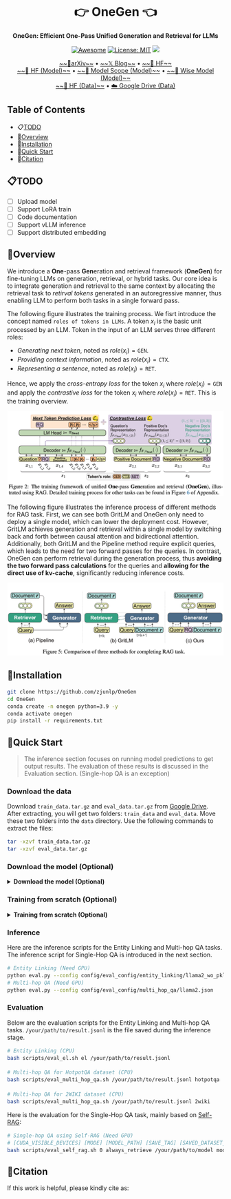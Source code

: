 <div align="center">
<h1 align="center"> 👉 OneGen 👈 </h1>
<b>OneGen: Efficient One-Pass Unified Generation and Retrieval for LLMs</b>

[![Awesome](https://awesome.re/badge.svg)](https://github.com/zjunlp/OneGen) 
[![License: MIT](https://img.shields.io/badge/License-MIT-green.svg)](https://opensource.org/licenses/MIT)
![](https://img.shields.io/github/last-commit/zjunlp/OneGen?color=green) 

<p align="center">
  <a href="https://arxiv.org/">~~📄arXiv~~</a> •
  <a href="https://x.com/">~~𝕏 Blog~~</a> •
  <a href="https://huggingface.co/zjunlp">~~🤗 HF~~</a>
  <br>
  <a href="https://huggingface.co/zjunlp">~~🤗 HF (Model)~~</a> •
  <a href="https://www.modelscope.cn/organization/ZJUNLP?tab=model">~~🔭 Model Scope (Model)~~</a> •
  <a href="https://www.wisemodel.cn/organization/zjunlp">~~🧊 Wise Model (Model)~~</a> 
  <br>
  <a href="https://huggingface.co/zjunlp">~~🤗 HF (Data)~~</a> •
  <a href="https://drive.google.com/drive/folders/1ByufnAyvsfnrIVJzMwOHql3lYFVy6IJx?usp=drive_link">☁️ Google Drive (Data)</a>
</p>

</div>

## Table of Contents

- 📋[TODO](#todo)
- 👀[Overview](#overview)
- 🔧[Installation](#installation)
- 🏃[Quick Start](#quick-start)
- 🚩[Citation](#citation)


## 📋TODO

- [ ] Upload model
- [ ] Support LoRA train
- [ ] Code documentation
- [ ] Support vLLM inference
- [ ] Support distributed embedding

## 👀Overview

We introduce a **One**-pass **Gen**eration and retrieval framework (**OneGen**) for fine-tuning LLMs on generation, retrieval, or hybrid tasks. Our core idea is to integrate generation and retrieval to the same context by allocating the retrieval task to *retirval tokens* generated in an autoregressive manner, thus enabling LLM to perform both tasks in a single forward pass.

The following figure illustrates the training process. We fisrt introduce the concept named `roles of tokens in LLMs`. A token $x_i$ is the basic unit processed by an LLM. Token in the input of an LLM serves three different roles:
- *Generating next token*, noted as $role(x_i)=\texttt{GEN}$.
- *Providing context information*, noted as $role(x_i)=\texttt{CTX}$.
- *Representing a sentence*, noted as $role(x_i)=\texttt{RET}$.

Hence, we apply the *cross-entropy loss* for the token $x_i$ where $role(x_i)=\texttt{GEN}$ and apply the *contrastive loss* for the token $x_i$ where $role(x_i)=\texttt{RET}$. This is the training overview.

![](./assets/train.jpg)

The following figure illustrates the inference process of different methods for RAG task. First, we can see both GritLM and OneGen only need to deploy a single model, which can lower the deployment cost. However, GritLM achieves generation and retrieval within a single model by switching back and forth between causal attention and bidirectional attention. Additionally, both GritLM and the Pipeline method require explicit queries, which leads to the need for two forward passes for the queries. In contrast, OneGen can perform retrieval during the generation process, thus **avoiding the two forward pass calculations** for the queries and **allowing for the direct use of kv-cache**, significantly reducing inference costs.

![](./assets/comparison.jpg)

## 🔧Installation

```bash
git clone https://github.com/zjunlp/OneGen
cd OneGen
conda create -n onegen python=3.9 -y
conda activate onegen
pip install -r requirements.txt
```

## 🏃Quick Start

> The inference section focuses on running model predictions to get output results. The evaluation of these results is discussed in the Evaluation section. (Single-hop QA is an exception)

### Download the data
Download `train_data.tar.gz` and `eval_data.tar.gz` from [Google Drive](https://drive.google.com/drive/folders/1ByufnAyvsfnrIVJzMwOHql3lYFVy6IJx?usp=drive_link). After extracting, you will get two folders: `train_data` and `eval_data`. Move these two folders into the `data` directory. Use the following commands to extract the files:
```bash
tar -xzvf train_data.tar.gz
tar -xzvf eval_data.tar.gz
```

### Download the model (Optional)
<details> 
<summary><b>Download the model (Optional)</b></summary> 
The models are still being uploaded. We plan to make the trained models available on [Huggingface](https://huggingface.co/zjunlp), [WiseModel](https://www.wisemodel.cn/organization/zjunlp), and [ModelScope](https://www.modelscope.cn/organization/ZJUNLP?tab=model) platforms by September 12th. 
</details>

### Training from scratch (Optional)

<details> 
<summary><b>Training from scratch (Optional)</b></summary>

We provide the training scripts for three tasks. If you are using a locally downloaded model, you can modify the `info-model` field in the `workflow/{task}/{model}.json` file. Update the `model_path` and `tokenizer_path` with the local paths. Note that the hyperparameters in the configuration files are set for 8xA800 GPUs. If you encounter OOM (Out of Memory) issues, please reduce the `per_device_train_batch_size`, `n_pos_per_sent`, `n_neg_per_pos`, and `max_length`.

```bash
# Entity Linking
deepspeed train.py --workflow workflow/entity_linking/llama2.json
# Single-Hop QA
deepspeed train.py --workflow workflow/self_rag/llama2.json
# Multi-hop QA
deepspeed train.py --workflow workflow/multi_hop_qa/llama2.json
```
</details>

### Inference

Here are the inference scripts for the Entity Linking and Multi-hop QA tasks. The inference script for Single-Hop QA is introduced in the next section.

```bash
# Entity Linking (Need GPU)
python eval.py --config config/eval_config/entity_linking/llama2_wo_pkl.json
# Multi-hop QA (Need GPU)
python eval.py --config config/eval_config/multi_hop_qa/llama2.json
```


### Evaluation

Below are the evaluation scripts for the Entity Linking and Multi-hop QA tasks. `/your/path/to/result.jsonl` is the file saved during the inference stage.

```bash
# Entity Linking (CPU)
bash scripts/eval_el.sh el /your/path/to/result.jsonl

# Multi-hop QA for HotpotQA dataset (CPU)
bash scripts/eval_multi_hop_qa.sh /your/path/to/result.jsonl hotpotqa

# Multi-hop QA for 2WIKI dataset (CPU)
bash scripts/eval_multi_hop_qa.sh /your/path/to/result.jsonl 2wiki
```

Here is the evaluation for the Single-Hop QA task, mainly based on [Self-RAG](https://github.com/AkariAsai/self-rag):
```bash
# Single-hop QA using Self-RAG (Need GPU)
# [CUDA_VISIBLE_DEVICES] [MODE] [MODEL_PATH] [SAVE_TAG] [SAVED_DATASET_PATH] [N_DOC] [ENV] [SCORE]
bash scripts/eval_self_rag.sh 0 always_retrieve /your/path/to/model model_tag saved_rank_path 5 true true
```

## 🚩Citation

If this work is helpful, please kindly cite as:

```bibtex

```

